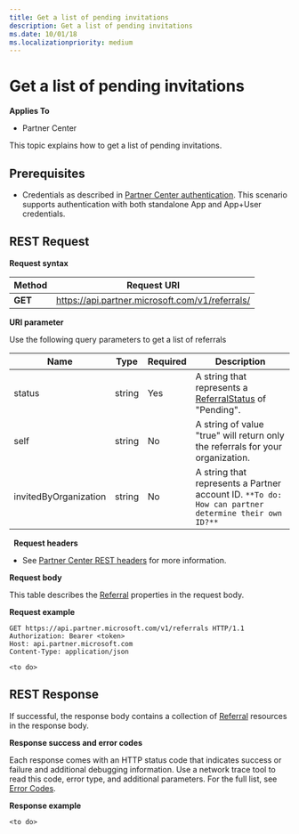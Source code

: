 ```yaml
---
title: Get a list of pending invitations
description: Get a list of pending invitations
ms.date: 10/01/18
ms.localizationpriority: medium
---
```


# Get a list of pending invitations


**Applies To**

-   Partner Center


This topic explains how to get a list of pending invitations.


## <span id="Prerequisites"></span><span id="prerequisites"></span><span id="PREREQUISITES"></span>Prerequisites

-   Credentials as described in [Partner Center authentication](partner-center-authentication.md). This scenario supports authentication with both standalone App and App+User credentials.


## <span id="REST_Request"></span><span id="rest_request"></span><span id="REST_REQUEST"></span>REST Request

**Request syntax**

| Method   | Request URI                                                                                                 |
|----------|-------------------------------------------------------------------------------------------------------------|
| **GET** | https://api.partner.microsoft.com/v1/referrals/                                                    |

**URI parameter**

Use the following query parameters to get a list of referrals

| Name                   | Type     | Required | Description                                                     |
|------------------------|----------|----------|-----------------------------------------------------------------|
|status                  | string   | Yes      | A string that represents a [ReferralStatus](referral.md#ReferralStatus) of "Pending".       |
|self                    | string   | No       | A string of value "true" will return only the referrals for your organization.     |
|invitedByOrganization   | string   | No       | A string that represents a Partner account ID.  `**To do: How can partner determine their own ID?**`     |
 
**Request headers**

-   See [Partner Center REST headers](headers.md) for more information.

**Request body**

This table describes the [Referral](referral.md) properties in the request body.

**Request example**

```http
GET https://api.partner.microsoft.com/v1/referrals HTTP/1.1
Authorization: Bearer <token>
Host: api.partner.microsoft.com
Content-Type: application/json
 
<to do>
```


## <span id="Response"></span><span id="response"></span><span id="RESPONSE"></span>REST Response

If successful, the response body contains a collection of [Referral](referral.md) resources in the response body.

**Response success and error codes**

Each response comes with an HTTP status code that indicates success or failure and additional debugging information. Use a network trace tool to read this code, error type, and additional parameters. For the full list, see [Error Codes](error-codes.md).

**Response example**

``` http
<to do>
```
